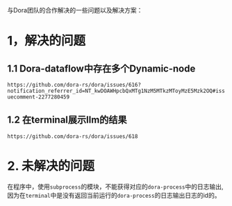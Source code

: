 与Dora团队的合作解决的一些问题以及解决方案：

# 1，解决的问题

## 1.1 Dora-dataflow中存在多个Dynamic-node

`https://github.com/dora-rs/dora/issues/616?notification_referrer_id=NT_kwDOAWHpcbQxMTg1NzM5MTkzMToyMzE5Mzk2OQ#issuecomment-2277280459`

## 1.2 在terminal展示llm的结果
`https://github.com/dora-rs/dora/issues/618`


# 2. 未解决的问题
在程序中，使用`subprocess`的模块，不能获得对应的`dora-process`中的日志输出,因为在`terminal`中是没有返回当前运行的`dora-process`的日志输出日志的id的。
